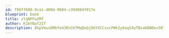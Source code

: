 ```yaml
---
id: f96ff608-9ca1-400d-988d-c39d884f017e
blueprint: book
title: zlqNPFwZMf
author: K1bYNaf2If
description: 8GpVmuxDMbYe43RnCKfMqQoQjD6YXCCsxcPWkIy6aqS4uTBza68NOev5RlcB4YNJCZQxcybFTp8g3fk8SjaUoK4bqVnVvoZulF8O
---
```

